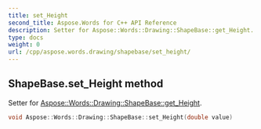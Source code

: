 ```yaml
---
title: set_Height
second_title: Aspose.Words for C++ API Reference
description: Setter for Aspose::Words::Drawing::ShapeBase::get_Height. 
type: docs
weight: 0
url: /cpp/aspose.words.drawing/shapebase/set_height/
---
```

## ShapeBase.set_Height method


Setter for [Aspose::Words::Drawing::ShapeBase::get_Height](./get_height/).

```cpp
void Aspose::Words::Drawing::ShapeBase::set_Height(double value)
```

